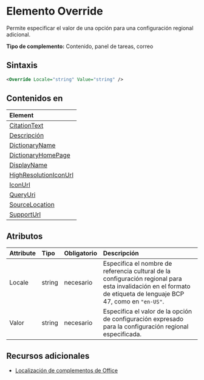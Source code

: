 # <a name="override-element"></a>Elemento Override

Permite especificar el valor de una opción para una configuración regional adicional.

**Tipo de complemento:** Contenido, panel de tareas, correo

## <a name="syntax"></a>Sintaxis

```XML
<Override Locale="string" Value="string" />
```

## <a name="contained-in"></a>Contenidos en

|**Element**|
|:-----|
|[CitationText](citationtext.md)|
|[Descripción](description.md)|
|[DictionaryName](dictionaryname.md)|
|[DictionaryHomePage](dictionaryhomepage.md)|
|[DisplayName](displayname.md)|
|[HighResolutionIconUrl](highresolutioniconurl.md)|
|[IconUrl](iconurl.md)|
|[QueryUri](queryuri.md)|
|[SourceLocation](sourcelocation.md)|
|[SupportUrl](supporturl.md)|

## <a name="attributes"></a>Atributos

|**Attribute**|**Tipo**|**Obligatorio**|**Descripción**|
|:-----|:-----|:-----|:-----|
|Locale|string|necesario|Especifica el nombre de referencia cultural de la configuración regional para esta invalidación en el formato de etiqueta de lenguaje BCP 47, como en `"en-US"`.|
|Valor|string|necesario|Especifica el valor de la opción de configuración expresado para la configuración regional especificada.|

## <a name="see-also"></a>Recursos adicionales

- [Localización de complementos de Office](https://docs.microsoft.com/office/dev/add-ins/develop/localization)
    
